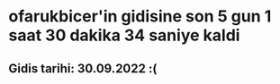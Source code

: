 # ofarukbicer'in gidisine son 5 gun 1 saat 30 dakika 34 saniye kaldi

## Gidis tarihi: 30.09.2022 :(
